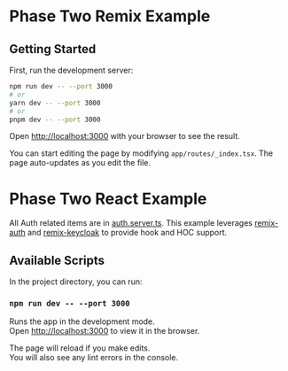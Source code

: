 # Phase Two Remix Example

## Getting Started

First, run the development server:

```bash
npm run dev -- --port 3000
# or
yarn dev -- --port 3000
# or
pnpm dev -- --port 3000
```

Open [http://localhost:3000](http://localhost:3000) with your browser to see the result.

You can start editing the page by modifying `app/routes/_index.tsx`. The page auto-updates as you edit the file.

# Phase Two React Example

All Auth related items are in [auth.server.ts](./app/services/auth.server.ts). This example leverages [remix-auth](https://github.com/sergiodxa/remix-auth) and [remix-keycloak](https://github.com/marsmars0x01/remix-keycloak) to provide hook and HOC support.

## Available Scripts

In the project directory, you can run:

### `npm run dev -- --port 3000`

Runs the app in the development mode.\
Open [http://localhost:3000](http://localhost:3000) to view it in the browser.

The page will reload if you make edits.\
You will also see any lint errors in the console.
